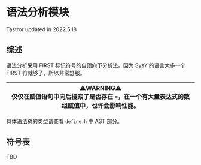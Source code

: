 # 语法分析模块

Tastror updated in 2022.5.18

## 综述

语法分析采用 FIRST 标记符号的自顶向下分析法。因为 SysY 的语言大多一个 FIRST 符就够了，所以非常舒服。

| :warning:**WARNING**:warning:<br>仅仅在赋值语句中向后搜索了是否存在 `=`，在一个有大量表达式的数组赋值中，也许会影响性能。 |
| ------------------------------------------------------------ |

具体语法树的类型请查看 `define.h` 中 AST 部分。

## 符号表

TBD





















